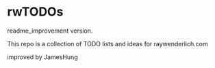 # rwTODOs

readme_improvement version.

This repo is a collection of TODO lists and ideas for raywenderlich.com

improved by JamesHung
